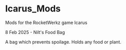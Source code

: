 # Icarus_Mods
Mods for the RocketWerkz game Icarus

8 Feb 2025 - Nilt's Food Bag

  A bag which prevents spoilage.  Holds any food or plant.
